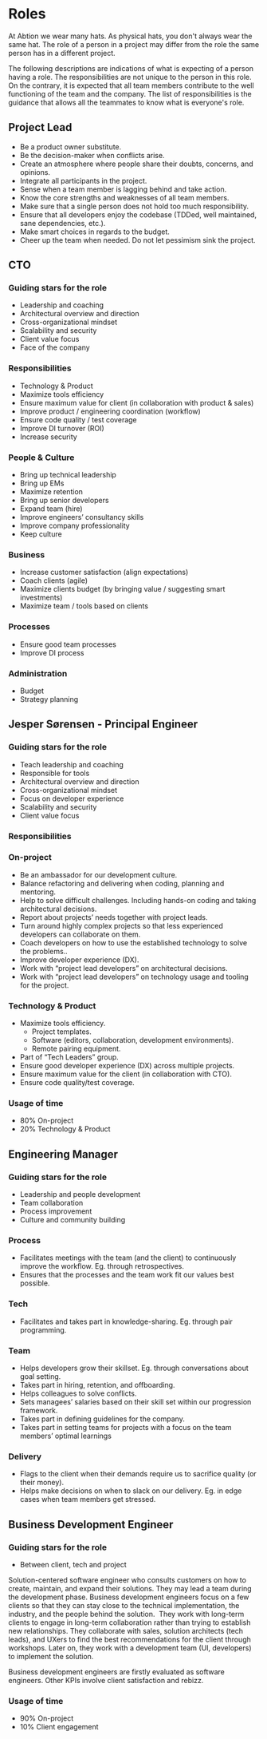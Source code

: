 # Roles

At Abtion we wear many hats. As physical hats, you don't always wear the same hat. The role of a person in a project may differ from the role the same person has in a different project.

The following descriptions are indications of what is expecting of a person having a role. The responsibilities are not unique to the person in this role. On the contrary, it is expected that all team members contribute to the well functioning of the team and the company. The list of responsibilities is the guidance that allows all the teammates to know what is everyone's role.

## Project Lead
- Be a product owner substitute.
- Be the decision-maker when conflicts arise.
- Create an atmosphere where people share their doubts, concerns, and opinions.
- Integrate all participants in the project.
- Sense when a team member is lagging behind and take action.
- Know the core strengths and weaknesses of all team members.
- Make sure that a single person does not hold too much responsibility.
- Ensure that all developers enjoy the codebase (TDDed, well maintained, sane dependencies, etc.).
- Make smart choices in regards to the budget.
- Cheer up the team when needed. Do not let pessimism sink the project.

## CTO
### Guiding stars for the role
- Leadership and coaching
- Architectural overview and direction
- Cross-organizational mindset
- Scalability and security
- Client value focus
- Face of the company

### Responsibilities
- Technology & Product
- Maximize tools efficiency
- Ensure maximum value for client (in collaboration with product & sales)
- Improve product / engineering coordination (workflow)
- Ensure code quality / test coverage
- Improve DI turnover (ROI)
- Increase security

### People & Culture
- Bring up technical leadership
- Bring up EMs
- Maximize retention
- Bring up senior developers
- Expand team (hire)
- Improve engineers’ consultancy skills
- Improve company professionality
- Keep culture

### Business
- Increase customer satisfaction (align expectations)
- Coach clients (agile)
- Maximize clients budget (by bringing value / suggesting smart investments)
- Maximize team / tools based on clients

### Processes
- Ensure good team processes
- Improve DI process

### Administration
- Budget
- Strategy planning

## Jesper Sørensen - Principal Engineer
### Guiding stars for the role
- Teach leadership and coaching
- Responsible for tools
- Architectural overview and direction
- Cross-organizational mindset
- Focus on developer experience
- Scalability and security
- Client value focus

### Responsibilities
### On-project
- Be an ambassador for our development culture.
- Balance refactoring and delivering when coding, planning and mentoring.
- Help to solve difficult challenges. Including hands-on coding and taking architectural decisions.
- Report about projects’ needs together with project leads.
- Turn around highly complex projects so that less experienced developers can collaborate on them.
- Coach developers on how to use the established technology to solve the problems..
- Improve developer experience (DX).
- Work with “project lead developers” on architectural decisions.
- Work with “project lead developers” on technology usage and tooling for the project.

### Technology & Product
- Maximize tools efficiency.
  - Project templates.
  - Software (editors, collaboration, development environments).
  - Remote pairing equipment.
- Part of “Tech Leaders” group.
- Ensure good developer experience (DX) across multiple projects.
- Ensure maximum value for the client (in collaboration with CTO).
- Ensure code quality/test coverage.


### Usage of time
- 80% On-project
- 20% Technology & Product

## Engineering Manager
### Guiding stars for the role
- Leadership and people development
- Team collaboration 
- Process improvement
- Culture and community building

### Process			
- Facilitates meetings with the team (and the client) to continuously improve the workflow. Eg. through retrospectives.
- Ensures that the processes and the team work fit our values best possible.

### Tech
- Facilitates and takes part in knowledge-sharing. Eg. through pair programming.

### Team				
- Helps developers grow their skillset. Eg. through conversations about goal setting.
- Takes part in hiring, retention, and offboarding.
- Helps colleagues to solve conflicts.
- Sets managees’ salaries based on their skill set within our progression framework.
- Takes part in defining guidelines for the company.
- Takes part in setting teams for projects with a focus on the team members’ optimal learnings

### Delivery
- Flags to the client when their demands require us to sacrifice quality (or their money).
- Helps make decisions on when to slack on our delivery. Eg. in edge cases when team members get stressed.

##  Business Development Engineer
### Guiding stars for the role
- Between client, tech and project

Solution-centered software engineer who consults customers on how to create, maintain, and expand their solutions. 
They may lead a team during the development phase.
Business development engineers focus on a few clients so that they can stay close to the technical implementation, the industry, and the people behind the solution.  They work with long-term clients to engage in long-term collaboration rather than trying to establish new relationships.
They collaborate with sales, solution architects (tech leads), and UXers to find the best recommendations for the client through workshops. Later on, they work with a development team (UI, developers) to implement the solution. 

Business development engineers are firstly evaluated as software engineers. Other KPIs involve client satisfaction and rebizz.  

### Usage of time
- 90% On-project
- 10% Client engagement
